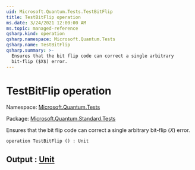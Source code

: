 ```yaml
---
uid: Microsoft.Quantum.Tests.TestBitFlip
title: TestBitFlip operation
ms.date: 3/24/2021 12:00:00 AM
ms.topic: managed-reference
qsharp.kind: operation
qsharp.namespace: Microsoft.Quantum.Tests
qsharp.name: TestBitFlip
qsharp.summary: >-
  Ensures that the bit flip code can correct a single arbitrary
  bit-flip ($X$) error.
---
```


# TestBitFlip operation

Namespace: [Microsoft.Quantum.Tests](xref:Microsoft.Quantum.Tests)

Package: [Microsoft.Quantum.Standard.Tests](https://nuget.org/packages/Microsoft.Quantum.Standard.Tests)


Ensures that the bit flip code can correct a single arbitrarybit-flip ($X$) error.

```qsharp
operation TestBitFlip () : Unit
```


## Output : [Unit](xref:microsoft.quantum.lang-ref.unit)

